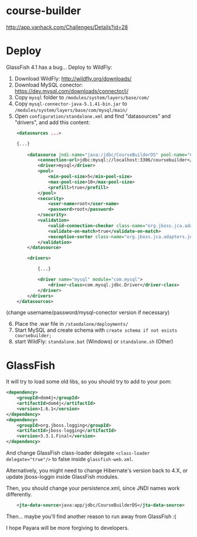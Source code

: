# course-builder
http://app.vanhack.com/Challenges/Details?id=28

# Deploy

GlassFish 4.1 has a bug... Deploy to WildFly:

1. Download WildFly:
http://wildfly.org/downloads/
2. Download MySQL conector:
https://dev.mysql.com/downloads/connector/j/
3. Copy `mysql` folder to `/modules/system/layers/base/com/`
4. Copy `mysql-connector-java-5.1.41-bin.jar` to `/modules/system/layers/base/com/mysql/main/`
5. Open `configuration/standalone.xml` and find "datasources" and "drivers", and add this content:
```xml
    <datasources ...>

    {...}
        
        <datasource jndi-name="java:/jdbc/CourseBuilderDS" pool-name="CourseBuilderDS" enabled="true" use-java-context="true">
            <connection-url>jdbc:mysql://localhost:3306/coursebuilder</connection-url>
            <driver>mysql</driver>
            <pool>
                <min-pool-size>5</min-pool-size>
                <max-pool-size>10</max-pool-size>
                <prefill>true</prefill>
            </pool>
            <security>
                <user-name>root</user-name>
                <password>root</password>
            </security>
            <validation>
                <valid-connection-checker class-name="org.jboss.jca.adapters.jdbc.extensions.mysql.MySQLValidConnectionChecker"/>
                <validate-on-match>true</validate-on-match>
                <exception-sorter class-name="org.jboss.jca.adapters.jdbc.extensions.mysql.MySQLExceptionSorter"/>
            </validation>
        </datasource>

        <drivers>

            {...}

            <driver name="mysql" module="com.mysql">
                <driver-class>com.mysql.jdbc.Driver</driver-class>
            </driver>
        </drivers>
    </datasources>
```
(change username/password/mysql-conector version if necessary)

6. Place the .war file in `/standalone/deployments/`
7. Start MySQL and create schema with `create schema if not exists coursebuilder;`
8. start WildFly: `standalone.bat` (Windows) or `standalone.sh` (Other)

# GlassFish

It will try to load some old libs, so you should try to add to your pom:

```xml
<dependency>
    <groupId>dom4j</groupId>
    <artifactId>dom4j</artifactId>
    <version>1.6.1</version>
</dependency>
<dependency>
    <groupId>org.jboss.logging</groupId>
    <artifactId>jboss-logging</artifactId>
    <version>3.3.1.Final</version>
</dependency>
```

And change GlassFish class-loader delegate `<class-loader delegate="true"/>` to false
inside `glassfish-web.xml`.

Alternatively, you might need to change Hibernate's version back to 4.X, or
update jboss-loggin inside GlassFish modules.

Then, you should change your persistence.xml, since JNDI names work differently.

```xml
    <jta-data-source>java:app/jdbc/CourseBuilderDS</jta-data-source>
```

Then... maybe you'll find another reason to run away from GlassFish :(

I hope Payara will be more forgiving to developers.
